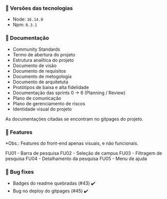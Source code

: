 ### :minidisc: Versões das tecnologias

-   Node: `16.14.0`
-   Npm: `8.3.1`

### :pencil: Documentação

-   Community Standards
-   Termo de abertura do projeto
-   Estrutura analítica do projeto
-   Documento de visão
-   Documento de requisitos
-   Documento de metogologia
-   Documento de arquitetuta
-   Protótipos de baixa e alta fidelidade
-   Documentação das sprints 0 -> 6 (Planning / Review)
-   Plano de comunicação
-   Plano de gerenciamento de riscos
-   Identidade visual do projeto

As documentações citadas se encontram no gitpages do projeto.

### :rocket: Features

\*Obs.: Features do front-end apenas visuais, e não funcionais.

FU01 - Barra de pesquisa
FU02 - Seleção de campus
FU03 - Filtragem de pesquisa
FU04 - Detalhamento da pesquisa
FU05 - Menu de ajuda

### :bug: Bug fixes

-   Badges do readme quebradas (#43) :heavy_check_mark:
-   Bug no deploy do gitpages (#45) :heavy_check_mark:
